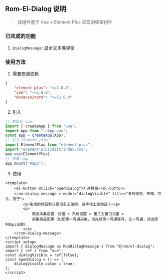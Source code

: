 ## Rom-El-Dialog 说明

> 该组件基于 Vue + Element Plus 实现的弹窗组件

### 已完成的功能

1. `DialogMessage`: 显示文本类弹窗

### 使用方法

1. 需要安装依赖

```json
{
	"element-plus": ">=2.8.8",
	"vue": ">=3.0.0",
	"@vueuse/core": ">=12.0.0"
}
```

2. 引入

```js
// 初始化 vue
import { createApp } from "vue";
import App from "./App.vue";
const app = createApp(App);
// 引入 element-plus
import ElementPlus from "element-plus";
import "element-plus/dist/index.css";
app.use(ElementPlus);
// 挂载 app
app.mount("#app");
```

3. 使用

```vue
<template>
	<el-button @click="openDialog">打开弹窗</el-button>
	<rom-dialog-message v-model="dialogVisible" title="复制淘宝、天猫、京东、苏宁">
		<p>生成的商品默认是没有上架的，请手动上架商品！</p>
		<p>
			商品采集设置：设置 > 系统设置 > 第三方接口设置 >
			采集商品配置（如配置一号通采集，请先登录一号通账号，无一号通，请选择99Api设置）
		</p>
	</rom-dialog-message>
</template>
<script setup>
import { DialogMessage as RomDialogMessage } from "@rom/el-dialog";
import { ref } from "vue";
const dialogVisible = ref(false);
const openDialog = () => {
	dialogVisible.value = true;
};
</script>
```
